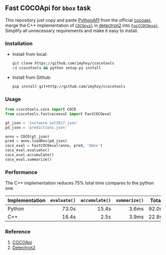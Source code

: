 ## Fast COCOApi for `bbox` task

This repository just copy and paste [PythonAPI](!https://github.com/cocodataset/cocoapi) from the
official [cocoapi](!https://github.com/cocodataset/cocoapi/tree/master/PythonAPI), merge the C++ implementation
of [`COCOeval`](!https://github.com/facebookresearch/detectron2/tree/main/detectron2/layers/csrc)
in [detectron2](!https://github.com/facebookresearch/detectron2)
into [`FastCOCOeval`](!https://github.com/imyhxy/ccocotools/tree/main/ccocotools/). Simplify all unnecessary
requirements and make it easy to install.

### Installation

* Install from local:

    ```bash
    git clone https://github.com/imyhxy/ccocotools
    cd ccocotools && python setup.py install
    ```

* Install from Github:

    ```bash
    pip install git+http://github.com/imyhxy/ccocotools
    ```

### Usage

```python
from ccocotools.coco import COCO
from ccocotools.fastcocoeval import FastCOCOeval

gt_json = 'instance_val2017.json'
pd_json = 'predictions.json'

anno = COCO(gt_json)
pred = anno.loadRes(pd_json)
coco_eval = FastCOCOeval(anno, pred, 'bbox')
coco_eval.evaluate()
coco_eval.accumulate()
coco_eval.summarize()
```

### Performance

The C++ implementation reduces 75% total time compares to the python one.

|Implementation|`evaluate()`|`accumulate()`|`summarize()`|Total|
|:---|---:|---:|---:|---:|
|Python|73.0s|15.4s|3.6ms|92.0s|
|C++|16.4s|2.5s|3.9ms|22.8s|

### Reference

1. [COCOApi](!https://github.com/cocodataset/cocoapi)
2. [Detectron2](!https://github.com/facebookresearch/detectron2)